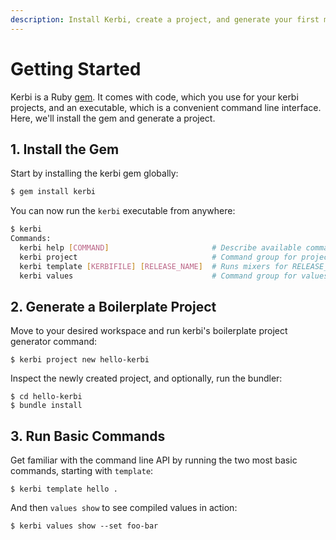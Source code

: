 ```yaml
---
description: Install Kerbi, create a project, and generate your first manifest.
---
```


# Getting Started

Kerbi is a Ruby [gem](https://www.ruby-lang.org/en/libraries/). It comes with code, which you use for your kerbi projects, and an executable, which is a convenient command line interface. Here, we'll install the gem and generate a project.

## 1. Install the Gem

Start by installing the kerbi gem globally:

```bash
$ gem install kerbi
```

You can now run the `kerbi` executable from anywhere:

```bash
$ kerbi
Commands:
  kerbi help [COMMAND]                       # Describe available commands or one specific command
  kerbi project                              # Command group for project actions: new, info
  kerbi template [KERBIFILE] [RELEASE_NAME]  # Runs mixers for RELEASE_NAME
  kerbi values                               # Command group for values actions: show, get
```

## 2. Generate a Boilerplate Project

Move to your desired workspace and run kerbi's boilerplate project generator command:

```
$ kerbi project new hello-kerbi
```

Inspect the newly created project, and optionally, run the bundler:

```
$ cd hello-kerbi
$ bundle install
```

## 3. Run Basic Commands

Get familiar with the command line API by running the two most basic commands, starting with `template`:

```
$ kerbi template hello . 
```

And then `values show` to see compiled values in action:

```
$ kerbi values show --set foo-bar
```



##
